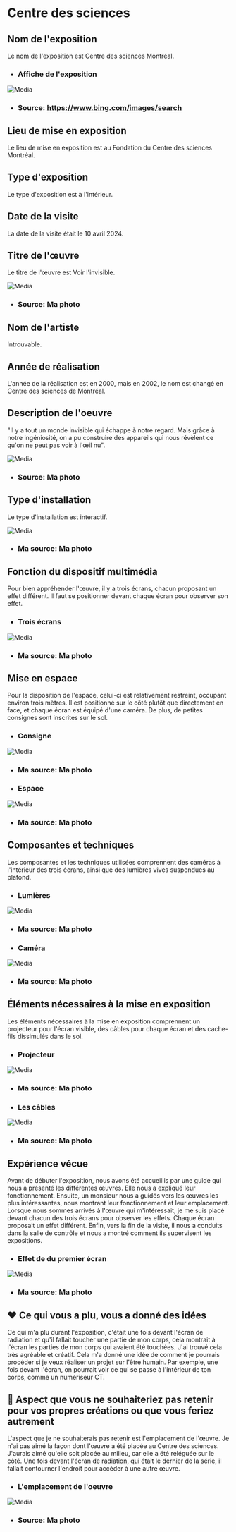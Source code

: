 # Centre des sciences

## Nom de l'exposition
Le nom de l'exposition est Centre des sciences Montréal.

- ### Affiche de l'exposition
  
![Media](Media/centre_science.jpg)
- ### Source: https://www.bing.com/images/search
  
## Lieu de mise en exposition
Le lieu de mise en exposition est au Fondation du Centre des sciences Montréal.

## Type d'exposition
Le type d'exposition est à l'intérieur. 

## Date de la visite
La date de la visite était le 10 avril 2024.

## Titre de l'œuvre
Le titre de l'œuvre est Voir l'invisible.

![Media](Media/histoire_expo.jpg)
- ### Source: Ma photo
  
## Nom de l'artiste
Introuvable. 

## Année de réalisation 
L'année de la réalisation est en 2000, mais en 2002, le nom est changé en Centre des sciences de Montréal. 

## Description de l'oeuvre
"Il y a tout un monde invisible qui échappe à notre regard. Mais grâce à notre ingéniosité, on a pu construire des appareils qui nous révèlent ce qu'on ne peut pas voir à l'œil nu".

![Media](Media/histoire_expo.jpg)
- ### Source: Ma photo

## Type d'installation 
Le type d'installation est interactif.

![Media](Media/devant_3_ecrans.jpg)
- ### Ma source: Ma photo

## Fonction du dispositif multimédia
Pour bien appréhender l'œuvre, il y a trois écrans, chacun proposant un effet différent. Il faut se positionner devant chaque écran pour observer son effet.

- ### Trois écrans
   
![Media](Media/ecran_visible.jpg)
- ### Ma source: Ma photo

## Mise en espace
Pour la disposition de l'espace, celui-ci est relativement restreint, occupant environ trois mètres. Il est positionné sur le côté plutôt que directement en face, et chaque écran est équipé d'une caméra. De plus, de petites consignes sont inscrites sur le sol.

- ### Consigne
  
![Media](Media/consigne_2.jpg)
- ### Ma source: Ma photo

- ### Espace
  
![Media](Media/arriere_3_ecran.jpg)
- ### Ma source: Ma photo

## Composantes et techniques
Les composantes et les techniques utilisées comprennent des caméras à l'intérieur des trois écrans, ainsi que des lumières vives suspendues au plafond.

- ### Lumières

![Media](Media/projecteur_ecrans.jpg)
- ### Ma source: Ma photo

- ### Caméra

![Media](Media/camera_noir.jpg)
- ### Ma source: Ma photo

## Éléments nécessaires à la mise en exposition
Les éléments nécessaires à la mise en exposition comprennent un projecteur pour l'écran visible, des câbles pour chaque écran et des cache-fils dissimulés dans le sol.

- ### Projecteur
  
![Media](Media/projecteur_ecran_noir.jpg)
- ### Ma source: Ma photo

- ### Les câbles
  
![Media](Media/interieur_ecran2.jpg)
- ### Ma source: Ma photo

## Expérience vécue
Avant de débuter l'exposition, nous avons été accueillis par une guide qui nous a présenté les différentes œuvres. Elle nous a expliqué leur fonctionnement. Ensuite, un monsieur nous a guidés vers les œuvres les plus intéressantes, nous montrant leur fonctionnement et leur emplacement. Lorsque nous sommes arrivés à l'œuvre qui m'intéressait, je me suis placé devant chacun des trois écrans pour observer les effets. Chaque écran proposait un effet différent. Enfin, vers la fin de la visite, il nous a conduits dans la salle de contrôle et nous a montré comment ils supervisent les expositions.

- ### Effet de du premier écran

![Media](Media/ecran_noir.jpg)
- ### Ma source: Ma photo

## ❤️ Ce qui vous a plu, vous a donné des idées
Ce qui m'a plu durant l'exposition, c'était une fois devant l'écran de radiation et qu'il fallait toucher une partie de mon corps, cela montrait à l'écran les parties de mon corps qui avaient été touchées. J'ai trouvé cela très agréable et créatif. Cela m'a donné une idée de comment je pourrais procéder si je veux réaliser un projet sur l'être humain. Par exemple, une fois devant l'écran, on pourrait voir ce qui se passe à l'intérieur de ton corps, comme un numériseur CT. 


## 🤔 Aspect que vous ne souhaiteriez pas retenir pour vos propres créations ou que vous feriez autrement
L'aspect que je ne souhaiterais pas retenir est l'emplacement de l'œuvre. Je n'ai pas aimé la façon dont l'œuvre a été placée au Centre des sciences. J'aurais aimé qu'elle soit placée au milieu, car elle a été reléguée sur le côté. Une fois devant l'écran de radiation, qui était le dernier de la série, il fallait contourner l'endroit pour accéder à une autre œuvre.

- ### L'emplacement de l'oeuvre
  
![Media](Media/devant_3_ecrans.jpg)
- ### Source: Ma photo



